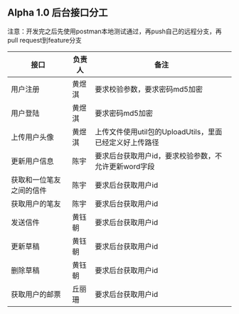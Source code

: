 ## Alpha 1.0 后台接口分工

注意：开发完之后先使用postman本地测试通过，再push自己的远程分支，再pull request到feature分支

| 接口                     | 负责人 | 备注                                                    |
| ------------------------ | ------ | ------------------------------------------------------- |
| 用户注册                 | 黄煜淇 | 要求校验参数，要求密码md5加密                           |
| 用户登陆                 | 黄煜淇 | 要求密码md5加密                                         |
| 上传用户头像             | 黄煜淇 | 上传文件使用util包的UploadUtils，里面已经定义好上传路径 |
| 更新用户信息             | 陈宇   | 要求后台获取用户id，要求校验参数，不允许更新word字段    |
| 获取和一位笔友之间的信件 | 陈宇   | 要求后台获取用户id                                      |
| 获取用户的笔友           | 陈宇   | 要求后台获取用户id                                      |
| 发送信件                 | 黄钰朝 | 要求后台获取用户id                                      |
| 更新草稿                 | 黄钰朝 | 要求后台获取用户id                                      |
| 删除草稿                 | 黄钰朝 | 要求后台获取用户id                                      |
| 获取用户的邮票           | 丘丽珊 | 要求后台获取用户id                                      |

